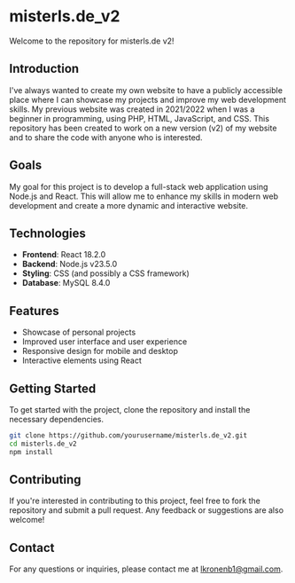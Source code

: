 # misterls.de_v2

Welcome to the repository for misterls.de v2!

## Introduction

I've always wanted to create my own website to have a publicly accessible place where I can showcase my projects and improve my web development skills. My previous website was created in 2021/2022 when I was a beginner in programming, using PHP, HTML, JavaScript, and CSS.
This repository has been created to work on a new version (v2) of my website and to share the code with anyone who is interested.

## Goals

My goal for this project is to develop a full-stack web application using Node.js and React. This will allow me to enhance my skills in modern web development and create a more dynamic and interactive website.

## Technologies

- **Frontend**: React 18.2.0
- **Backend**: Node.js v23.5.0
- **Styling**: CSS (and possibly a CSS framework)
- **Database**: MySQL 8.4.0

## Features

- Showcase of personal projects
- Improved user interface and user experience
- Responsive design for mobile and desktop
- Interactive elements using React

## Getting Started

To get started with the project, clone the repository and install the necessary dependencies.

```bash
git clone https://github.com/yourusername/misterls.de_v2.git
cd misterls.de_v2
npm install
```

## Contributing

If you're interested in contributing to this project, feel free to fork the repository and submit a pull request. Any feedback or suggestions are also welcome!

## Contact

For any questions or inquiries, please contact me at lkronenb1@gmail.com.
